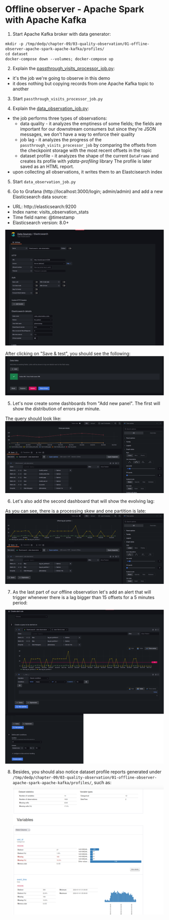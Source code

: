 # Offline observer - Apache Spark with Apache Kafka

1. Start Apache Kafka broker with data generator:
```
mkdir -p /tmp/dedp/chapter-09/03-quality-observation/01-offline-observer-apache-spark-apache-kafka/profiles/
cd dataset
docker-compose down --volumes; docker-compose up
```

2. Explain the [passthrough_visits_processor_job.py](passthrough_visits_processor_job.py):
* it's the job we're going to observe in this demo
* it does nothing but copying records from one Apache Kafka topic to another

3. Start `passthrough_visits_processor_job.py`

4. Explain the [data_observation_job.py](data_observation_job.py):
* the job performs three types of observations:
  * data quality - it analyzes the emptiness of some fields; the fields are important for our downstream consumers
    but since they're JSON messages, we don't have a way to enforce their quality
  * job lag - it analyzes the progress of the `passthrough_visits_processor_job` by comparing the offsets from 
    the checkpoint storage with the most recent offsets in the topic
  * dataset profile - it analyzes the shape of the current `DataFrame` and creates its profile with _ydata-profiling_ library
    The profile is later saved as an HTML report.
* upon collecting all observations, it writes them to an Elastcisearch index

5. Start `data_observation_job.py`

6. Go to Grafana (http://localhost:3000/login; admin/admin) and add a new Elasticsearch data source:
* URL: http://elasticsearch:9200 
* Index name: visits_observation_stats
* Time field name: @timestamp
* Elasticsearch version: 8.0+

![es_config.png](assets/es_config.png)

After clicking on "Save & test", you should see the following:
![es_config_ok.png](assets/es_config_ok.png)

5. Let's now create some dashboards from "Add new panel". The first will show the distribution of errors 
per minute.

The query should look like:
![errors_minute.png](assets/errors_minute.png)

6. Let's also add the second dashboard that will show the evolving lag:

As you can see, there is a processing skew and one partition is late:
![offset_lag.png](assets/offset_lag.png)


7. As the last part of our offline observation let's add an alert that will trigger 
whenever there is a lag bigger than 15 offsets for a 5 minutes period:
 
![lag_alert.png](assets/lag_alert.png)

8. Besides, you should also notice dataset profile reports generated under `/tmp/dedp/chapter-09/03-quality-observation/01-offline-observer-apache-spark-apache-kafka/profiles/`, such as:
![profile.png](assets/profile.png)